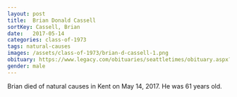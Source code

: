 ```yaml
---
layout: post
title:  Brian Donald Cassell
sortKey: Cassell, Brian
date:   2017-05-14
categories: class-of-1973
tags: natural-causes
images: /assets/class-of-1973/brian-d-cassell-1.png
obituary: https://www.legacy.com/obituaries/seattletimes/obituary.aspx?n=brian-donald-cassell&pid=185706809
gender: male
---
```

Brian died of natural causes in Kent on May 14, 2017.  He was 61 years old.
